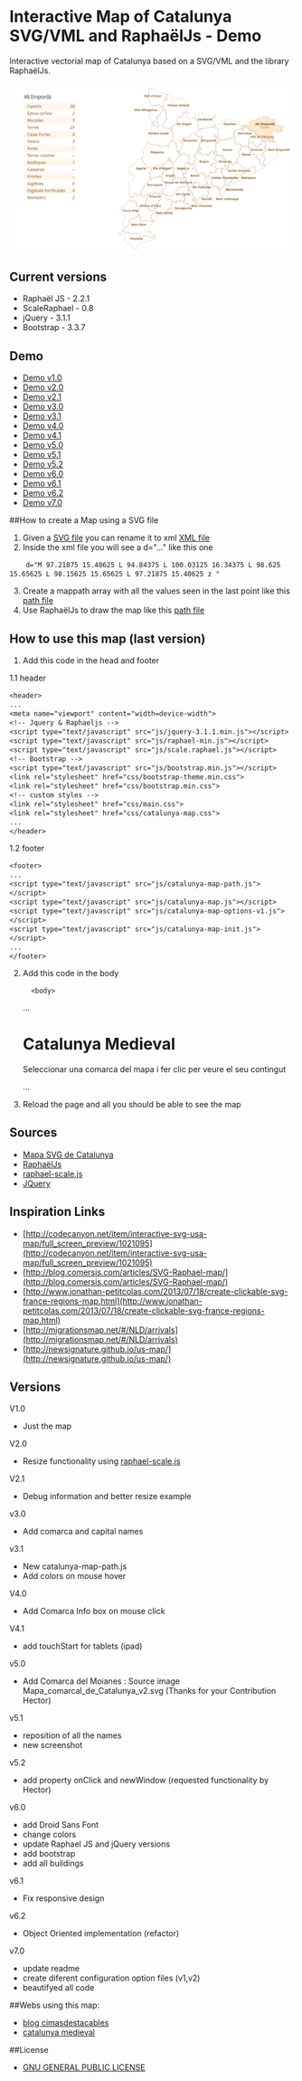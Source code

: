 # Interactive Map of Catalunya SVG/VML and RaphaëlJs - Demo
Interactive vectorial map of Catalunya based on a SVG/VML and the library RaphaëlJs.


<img src="https://github.com/eballo/catalunya-map/blob/master/screenshot/screenshot-v6.0.png" alt="screen-shot" align="center" />

## Current versions
* Raphaël JS - 2.2.1
* ScaleRaphael - 0.8
* jQuery - 3.1.1
* Bootstrap - 3.3.7

## Demo

- [Demo v1.0](http://demo.catalunyamedieval.es/map1)
- [Demo v2.0](http://demo.catalunyamedieval.es/map2)
- [Demo v2.1](http://demo.catalunyamedieval.es/map21)
- [Demo v3.0](http://demo.catalunyamedieval.es/map3)
- [Demo v3.1](http://demo.catalunyamedieval.es/map31)
- [Demo v4.0](http://demo.catalunyamedieval.es/map4)
- [Demo v4.1](http://demo.catalunyamedieval.es/map41)
- [Demo v5.0](http://demo.catalunyamedieval.es/map50)
- [Demo v5.1](http://demo.catalunyamedieval.es/map51)
- [Demo v5.2](http://demo.catalunyamedieval.es/map52)
- [Demo v6.0](http://demo.catalunyamedieval.es/map60)
- [Demo v6.1](http://demo.catalunyamedieval.es/map61)
- [Demo v6.2](http://demo.catalunyamedieval.es/map62)
- [Demo v7.0](http://demo.catalunyamedieval.es/map7)

##How to create a Map using a SVG file

1. Given a [SVG file](http://demo.catalunyamedieval.es/map7/src/Mapa_comarcal_de_Catalunya.svg) you can rename it to xml [XML file](http://demo.catalunyamedieval.es/map7/xml/Mapa_comarcal_de_Catalunya.svg.xml)
2. Inside the xml file you will see a d="..." like this one
```
	d="M 97.21875 15.40625 L 94.84375 L 100.03125 16.34375 L 98.625 15.65625 L 98.15625 15.65625 L 97.21875 15.40625 z "
```
3. Create a mappath array with all the values seen in the last point like this [path file](http://demo.catalunyamedieval.es/map7/js/catalunya-map-path.js)
4. Use RaphaëlJs to draw the map like this [path file](http://demo.catalunyamedieval.es/map7/js/catalunya-map-init.js)

## How to use this map (last version)

1. Add this code in the head and footer

1.1 header

    <header>
    ...
    <meta name="viewport" content="width=device-width">
    <!-- Jquery & Raphaeljs -->
    <script type="text/javascript" src="js/jquery-3.1.1.min.js"></script>
    <script type="text/javascript" src="js/raphael-min.js"></script>
    <script type="text/javascript" src="js/scale.raphael.js"></script>
    <!-- Bootstrap -->
    <script type="text/javascript" src="js/bootstrap.min.js"></script>
    <link rel="stylesheet" href="css/bootstrap-theme.min.css">
    <link rel="stylesheet" href="css/bootstrap.min.css">
    <!-- custom styles -->
    <link rel="stylesheet" href="css/main.css">
    <link rel="stylesheet" href="css/catalunya-map.css">
    ...
    </header>

1.2 footer

    <footer>
    ...
    <script type="text/javascript" src="js/catalunya-map-path.js"></script>
    <script type="text/javascript" src="js/catalunya-map.js"></script>
    <script type="text/javascript" src="js/catalunya-map-options-v1.js"></script>
    <script type="text/javascript" src="js/catalunya-map-init.js"></script>
    ...
    </footer>


2. Add this code in the body

		 <body>
     ...
     <div id="container row">
       <div class="mapWrapper">
         <div id="text" class="col-md-4">
           <div id="comarcaName">
             <h1>Catalunya Medieval</h1></div>
             <div id="contentText">Seleccionar una comarca del mapa i fer clic per veure el seu contingut</div>
           </div>
           <div id="map" class="col-md-8"></div>
         </div>
  				<div class="llistaComarques col-md-12">
           <ul class="list list-group"></ul>
	  			</div>
		  	</div>
     </div>
     ...
	  	</body>

3. Reload the page and all you should be able to see the map

## Sources
- [Mapa SVG de Catalunya](http://commons.wikimedia.org/wiki/File:Mapa_comarcal_de_Catalunya.svg)
- [RaphaëlJs](http://raphaeljs.com)
- [raphael-scale.js](http://www.shapevent.com/scaleraphael/)
- [JQuery](http://jquery.com/)

## Inspiration Links
- [http://codecanyon.net/item/interactive-svg-usa-map/full_screen_preview/1021095](http://codecanyon.net/item/interactive-svg-usa-map/full_screen_preview/1021095)
- [http://blog.comersis.com/articles/SVG-Raphael-map/](http://blog.comersis.com/articles/SVG-Raphael-map/)
- [http://www.jonathan-petitcolas.com/2013/07/18/create-clickable-svg-france-regions-map.html](http://www.jonathan-petitcolas.com/2013/07/18/create-clickable-svg-france-regions-map.html)
- [http://migrationsmap.net/#/NLD/arrivals](http://migrationsmap.net/#/NLD/arrivals)
- [http://newsignature.github.io/us-map/](http://newsignature.github.io/us-map/)

## Versions

V1.0
- Just the map

V2.0
- Resize functionality using [raphael-scale.js](http://www.shapevent.com/scaleraphael/)

V2.1
- Debug information and better resize example

v3.0
- Add comarca and capital names

v3.1
- New catalunya-map-path.js
- Add colors on mouse hover

V4.0
- Add Comarca Info box on mouse click

V4.1
- add touchStart for tablets (ipad)

v5.0
- Add Comarca del Moianes : Source image Mapa_comarcal_de_Catalunya_v2.svg (Thanks for your Contribution Hector)

v5.1
- reposition of all the names
- new screenshot

v5.2
- add property onClick and newWindow (requested functionality by Hector)

v6.0
- add Droid Sans Font
- change colors
- update Raphael JS and jQuery versions
- add bootstrap
- add all buildings

v6.1
- Fix responsive design

v6.2
- Object Oriented implementation (refactor)

v7.0
- update readme
- create diferent configuration option files (v1,v2)
- beautifyed all code


##Webs using this map:
- [blog cimasdestacables](http://cimasdestacables.blogspot.com/p/mapa-comarcal-de-catalunya.html)
- [catalunya medieval](http://www.catalunyamedieval.es)

##License

- [GNU GENERAL PUBLIC LICENSE](http://demo.catalunyamedieval.es/LICENSE.txt)
